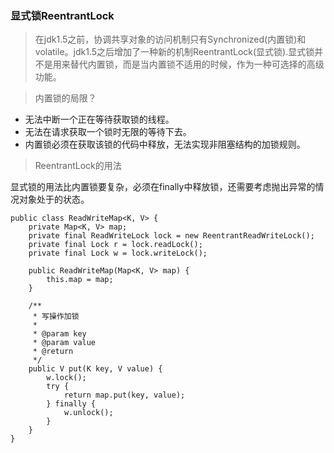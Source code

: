 ### 显式锁ReentrantLock

> 在jdk1.5之前，协调共享对象的访问机制只有Synchronized(内置锁)和volatile。jdk1.5之后增加了一种新的机制ReentrantLock(显式锁).显式锁并不是用来替代内置锁，而是当内置锁不适用的时候，作为一种可选择的高级功能。

> 内置锁的局限？

* 无法中断一个正在等待获取锁的线程。
* 无法在请求获取一个锁时无限的等待下去。
* 内置锁必须在获取该锁的代码中释放，无法实现非阻塞结构的加锁规则。

> ReentrantLock的用法

显式锁的用法比内置锁要复杂，必须在finally中释放锁，还需要考虑抛出异常的情况对象处于的状态。

```
public class ReadWriteMap<K, V> {
    private Map<K, V> map;
    private final ReadWriteLock lock = new ReentrantReadWriteLock();
    private final Lock r = lock.readLock();
    private final Lock w = lock.writeLock();

    public ReadWriteMap(Map<K, V> map) {
        this.map = map;
    }

    /**
     * 写操作加锁
     *
     * @param key
     * @param value
     * @return
     */
    public V put(K key, V value) {
        w.lock();
        try {
            return map.put(key, value);
        } finally {
            w.unlock();
        }
    }
}
```

> 